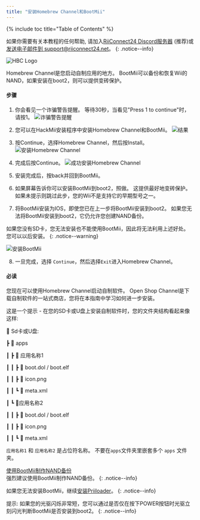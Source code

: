 ```yaml
---
title: "安装Homebrew Channel和BootMii"
---
```


{% include toc title="Table of Contents" %}

如果你需要有关本教程的任何帮助, 请加入[RiiConnect24 Discord服务器](https://discord.gg/rc24) (推荐)或 [发送电子邮件到 support@riiconnect24.net](mailto:support@riiconnect24.net)。
{: .notice--info}

![HBC Logo](/images/hbc.png)

Homebrew Channel是您启动自制应用的地方。 BootMii可以备份和恢复Wii的NAND，如果安装在boot2，则可以提供变砖保护。

#### 步骤

1. 你会看见一个诈骗警告提醒。 等待30秒，当看见"Press 1 to continue"时，请按1。 ![诈骗警告提醒](/images/Wii/ScamScreen.png)

2. 您可以在HackMii安装程序中安装Homebrew Channel和BootMii。 ![结果](/images/Wii/Results.png)

3. 按Continue，选择Homebrew Channel，然后按Install。 ![安装Homebrew Channel](/images/Wii/InstallHomebrewChannel.png)

4. 完成后按Continue。 ![成功安装Homebrew Channel](/images/Wii/SuccessHBC.png)

5. 安装完成后，按back并回到BootMii。
6. 如果屏幕告诉你可以安装BootMii到boot2，照做。 这提供最好地变砖保护。 如果未提示则跳过此步，您的Wii不是支持它的早期型号之一。
7. 将BootMii安装为IOS，即使您已在上一步将BootMii安装到boot2。 如果您无法将BootMii安装到boot2，它仍允许您创建NAND备份。

如果您没有SD卡，您无法安装也不能使用BootMii，因此将无法利用上述好处。 您可以以后安装。
{: .notice--warning}

![安装BootMii](/images/Wii/InstallBootMii.png)

8. 一旦完成，选择 `Continue`，然后选择`Exit`进入Homebrew Channel。

#### 必读

您现在可以使用Homebrew Channel启动自制软件。 Open Shop Channel是下载自制软件的一站式商店，您将在本指南中学习如何进一步安装。

这是一个提示 - 在您的SD卡或U盘上安装自制软件时，您的文件夹结构看起来像这样:

💾 Sd卡或U盘:

┣ 📂 apps

┃ ┣ 📂 应用名称1

┃ ┃ ┣ 📄 boot.dol / boot.elf

┃ ┃ ┣ 📄 icon.png

┃ ┃ ┗ 📄 meta.xml

┃ ┗ 📂应用名称2

┃ ┃ ┣ 📄 boot.dol / boot.elf

┃ ┃ ┣ 📄 icon.png

┃ ┃ ┗ 📄 meta.xml

`应用名称1` 和 `应用名称2` 是占位符名称。 不要在`apps`文件夹里嵌套多个 `apps` 文件夹。

[使用BootMii制作NAND备份](bootmii)<br> 强烈建议使用BootMii制作NAND备份。
{: .notice--info}

如果您无法安装BootMii，继续[安装Priiloader](priiloader)。
{: .notice--info}

提示: 如果您的光驱闪烁非常短，您可以通过是否仅在按下POWER按钮时光驱立刻闪光判断BootMii是否安装到boot2。
{: .notice--info}
